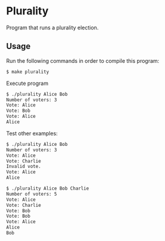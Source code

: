 # Plurality

Program that runs a plurality election.

## Usage

Run the following commands in order to compile this program:

```bash
$ make plurality
```

Execute program

```bash
$ ./plurality Alice Bob
Number of voters: 3
Vote: Alice
Vote: Bob
Vote: Alice
Alice
```

Test other examples:

```bash
$ ./plurality Alice Bob
Number of voters: 3
Vote: Alice
Vote: Charlie
Invalid vote.
Vote: Alice
Alice
```

```bash
$ ./plurality Alice Bob Charlie
Number of voters: 5
Vote: Alice
Vote: Charlie
Vote: Bob
Vote: Bob
Vote: Alice
Alice
Bob
```
